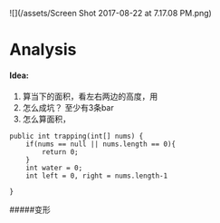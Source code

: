 ![](/assets/Screen Shot 2017-08-22 at 7.17.08 PM.png)

# Analysis

#### Idea:

1. 算当下的面积，看左右两边的高度，用
2. 怎么成坑？ 至少有3条bar
3. 怎么算面积，

```
public int trapping(int[] nums) {
    if(nums == null || nums.length == 0){
        return 0;
    }
    int water = 0;
    int left = 0, right = nums.length-1

}
```
#####变形


